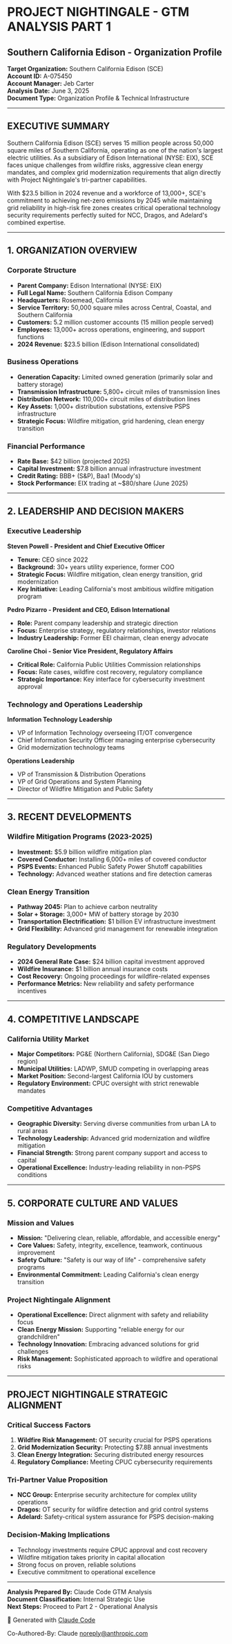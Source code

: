 # PROJECT NIGHTINGALE - GTM ANALYSIS PART 1
## Southern California Edison - Organization Profile

**Target Organization:** Southern California Edison (SCE)  
**Account ID:** A-075450  
**Account Manager:** Jeb Carter  
**Analysis Date:** June 3, 2025  
**Document Type:** Organization Profile & Technical Infrastructure

---

## EXECUTIVE SUMMARY

Southern California Edison (SCE) serves 15 million people across 50,000 square miles of Southern California, operating as one of the nation's largest electric utilities. As a subsidiary of Edison International (NYSE: EIX), SCE faces unique challenges from wildfire risks, aggressive clean energy mandates, and complex grid modernization requirements that align directly with Project Nightingale's tri-partner capabilities.

With $23.5 billion in 2024 revenue and a workforce of 13,000+, SCE's commitment to achieving net-zero emissions by 2045 while maintaining grid reliability in high-risk fire zones creates critical operational technology security requirements perfectly suited for NCC, Dragos, and Adelard's combined expertise.

---

## 1. ORGANIZATION OVERVIEW

### Corporate Structure
- **Parent Company:** Edison International (NYSE: EIX)
- **Full Legal Name:** Southern California Edison Company
- **Headquarters:** Rosemead, California
- **Service Territory:** 50,000 square miles across Central, Coastal, and Southern California
- **Customers:** 5.2 million customer accounts (15 million people served)
- **Employees:** 13,000+ across operations, engineering, and support functions
- **2024 Revenue:** $23.5 billion (Edison International consolidated)

### Business Operations
- **Generation Capacity:** Limited owned generation (primarily solar and battery storage)
- **Transmission Infrastructure:** 5,800+ circuit miles of transmission lines
- **Distribution Network:** 110,000+ circuit miles of distribution lines
- **Key Assets:** 1,000+ distribution substations, extensive PSPS infrastructure
- **Strategic Focus:** Wildfire mitigation, grid hardening, clean energy transition

### Financial Performance
- **Rate Base:** $42 billion (projected 2025)
- **Capital Investment:** $7.8 billion annual infrastructure investment
- **Credit Rating:** BBB+ (S&P), Baa1 (Moody's)
- **Stock Performance:** EIX trading at ~$80/share (June 2025)

---

## 2. LEADERSHIP AND DECISION MAKERS

### Executive Leadership

**Steven Powell - President and Chief Executive Officer**
- **Tenure:** CEO since 2022
- **Background:** 30+ years utility experience, former COO
- **Strategic Focus:** Wildfire mitigation, clean energy transition, grid modernization
- **Key Initiative:** Leading California's most ambitious wildfire mitigation program

**Pedro Pizarro - President and CEO, Edison International**
- **Role:** Parent company leadership and strategic direction
- **Focus:** Enterprise strategy, regulatory relationships, investor relations
- **Industry Leadership:** Former EEI chairman, clean energy advocate

**Caroline Choi - Senior Vice President, Regulatory Affairs**
- **Critical Role:** California Public Utilities Commission relationships
- **Focus:** Rate cases, wildfire cost recovery, regulatory compliance
- **Strategic Importance:** Key interface for cybersecurity investment approval

### Technology and Operations Leadership

**Information Technology Leadership**
- VP of Information Technology overseeing IT/OT convergence
- Chief Information Security Officer managing enterprise cybersecurity
- Grid modernization technology teams

**Operations Leadership**
- VP of Transmission & Distribution Operations
- VP of Grid Operations and System Planning
- Director of Wildfire Mitigation and Public Safety

---

## 3. RECENT DEVELOPMENTS

### Wildfire Mitigation Programs (2023-2025)
- **Investment:** $5.9 billion wildfire mitigation plan
- **Covered Conductor:** Installing 6,000+ miles of covered conductor
- **PSPS Events:** Enhanced Public Safety Power Shutoff capabilities
- **Technology:** Advanced weather stations and fire detection cameras

### Clean Energy Transition
- **Pathway 2045:** Plan to achieve carbon neutrality
- **Solar + Storage:** 3,000+ MW of battery storage by 2030
- **Transportation Electrification:** $1 billion EV infrastructure investment
- **Grid Flexibility:** Advanced grid management for renewable integration

### Regulatory Developments
- **2024 General Rate Case:** $24 billion capital investment approved
- **Wildfire Insurance:** $1 billion annual insurance costs
- **Cost Recovery:** Ongoing proceedings for wildfire-related expenses
- **Performance Metrics:** New reliability and safety performance incentives

---

## 4. COMPETITIVE LANDSCAPE

### California Utility Market
- **Major Competitors:** PG&E (Northern California), SDG&E (San Diego region)
- **Municipal Utilities:** LADWP, SMUD competing in overlapping areas
- **Market Position:** Second-largest California IOU by customers
- **Regulatory Environment:** CPUC oversight with strict renewable mandates

### Competitive Advantages
- **Geographic Diversity:** Serving diverse communities from urban LA to rural areas
- **Technology Leadership:** Advanced grid modernization and wildfire mitigation
- **Financial Strength:** Strong parent company support and access to capital
- **Operational Excellence:** Industry-leading reliability in non-PSPS conditions

---

## 5. CORPORATE CULTURE AND VALUES

### Mission and Values
- **Mission:** "Delivering clean, reliable, affordable, and accessible energy"
- **Core Values:** Safety, integrity, excellence, teamwork, continuous improvement
- **Safety Culture:** "Safety is our way of life" - comprehensive safety programs
- **Environmental Commitment:** Leading California's clean energy transition

### Project Nightingale Alignment
- **Operational Excellence:** Direct alignment with safety and reliability focus
- **Clean Energy Mission:** Supporting "reliable energy for our grandchildren"
- **Technology Innovation:** Embracing advanced solutions for grid challenges
- **Risk Management:** Sophisticated approach to wildfire and operational risks

---

## PROJECT NIGHTINGALE STRATEGIC ALIGNMENT

### Critical Success Factors
1. **Wildfire Risk Management:** OT security crucial for PSPS operations
2. **Grid Modernization Security:** Protecting $7.8B annual investments
3. **Clean Energy Integration:** Securing distributed energy resources
4. **Regulatory Compliance:** Meeting CPUC cybersecurity requirements

### Tri-Partner Value Proposition
- **NCC Group:** Enterprise security architecture for complex utility operations
- **Dragos:** OT security for wildfire detection and grid control systems
- **Adelard:** Safety-critical system assurance for PSPS decision-making

### Decision-Making Implications
- Technology investments require CPUC approval and cost recovery
- Wildfire mitigation takes priority in capital allocation
- Strong focus on proven, reliable solutions
- Executive commitment to operational excellence

---

**Analysis Prepared By:** Claude Code GTM Analysis  
**Document Classification:** Internal Strategic Use  
**Next Steps:** Proceed to Part 2 - Operational Analysis

🤖 Generated with [Claude Code](https://claude.ai/code)

Co-Authored-By: Claude <noreply@anthropic.com>